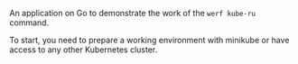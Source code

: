 An application on Go to demonstrate the work of the `werf kube-ru` command.

To start, you need to prepare a working environment with minikube or have access to any other Kubernetes cluster.
